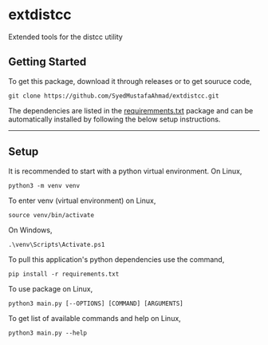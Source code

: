 # extdistcc
Extended tools for the distcc utility

## Getting Started
To get this package, download it through releases or to get souruce code,
```console
git clone https://github.com/SyedMustafaAhmad/extdistcc.git
```
The dependencies are listed in the [requiremments.txt](https://github.com/SyedMustafaAhmad/extdistcc/blob/main/requirements.txt) package and can be automatically installed by following the below setup instructions.

<hr/>

## Setup
It is recommended to start with a python virtual environment. On Linux,
```console
python3 -m venv venv
```

To enter venv (virtual environment) on Linux,
```console
source venv/bin/activate
```
On Windows,
```console
.\venv\Scripts\Activate.ps1
```

To pull this application's python dependencies use the command,
```console
pip install -r requirements.txt
```

To use package on Linux,
```console
python3 main.py [--OPTIONS] [COMMAND] [ARGUMENTS]
```

To get list of available commands and help on Linux,
```console
python3 main.py --help
```